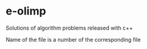 # e-olimp

Solutions of algorithm problems released with c++

Name of the file is a number of the corresponding file
